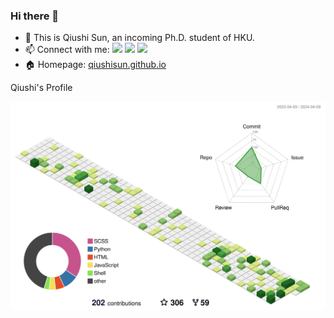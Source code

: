 ### Hi there 👋

<!-- ![](https://komarev.com/ghpvc/?username=QiushiSun) -->
- 🐹 This is Qiushi Sun, an incoming Ph.D. student of HKU.
- 📫 Connect with me: <a href = "qiushisun@u.nus.edu"><img src="https://img.shields.io/badge/-qiushisun@u.nus.edu-red?style=flat&logo=gmail&logoColor=white" target="_blank"></a> 
<a href = "https://twitter.com/qiushi_sun"><img src="https://img.shields.io/badge/-Twitter @qiushi_sun-%234a99e9?style=flat&logo=twitter&logoColor=white" target="_blank"></a>
<a href = "https://www.zhihu.com/people/fleet-beacon/posts"><img src="https://img.shields.io/badge/-%E7%9F%A5%E4%B9%8E-%232f6be0" target="_blank"></a>
- 🏠 Homepage: [qiushisun.github.io](qiushisun.github.io)

<!--
**QiushiSun/QiushiSun** is a ✨ _special_ ✨ repository because its `README.md` (this file) appears on your GitHub profile.

Here are some ideas to get you started:

- 🔭 I’m currently working on ...
- 🌱 I’m currently learning ...
- 👯 I’m looking to collaborate on ...
- 🤔 I’m looking for help with ...
- 💬 Ask me about ...
- 📫 How to reach me: ...
- 😄 Pronouns: ...
- ⚡ Fun fact: ...
-->

Qiushi's Profile

<!-- [![Qiushi's github stats](https://github-readme-stats.vercel.app/api?username=QiushiSun)](https://github.com/anuraghazra/github-readme-stats) -->

![](./profile-3d-contrib/profile-green-animate.svg)

